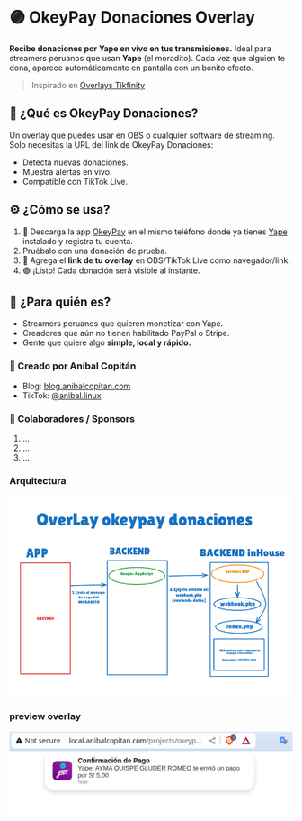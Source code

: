 # 🟣 OkeyPay Donaciones Overlay

**Recibe donaciones por Yape en vivo en tus transmisiones.**
Ideal para streamers peruanos que usan **Yape** (el moradito). Cada vez que alguien te dona, aparece automáticamente en pantalla con un bonito efecto.
> Inspirado en [Overlays Tikfinity](https://tikfinity.zerody.one/#obsoverlays)

## 🚀 ¿Qué es OkeyPay Donaciones?

Un overlay que puedes usar en OBS o cualquier software de streaming.
Solo necesitas la URL del link de OkeyPay Donaciones:

- Detecta nuevas donaciones.
- Muestra alertas en vivo.
- Compatible con TikTok Live.

## ⚙️ ¿Cómo se usa?

1. 📱 Descarga la app [OkeyPay](https://okeypay.anibalcopitan.com) en el mismo teléfono donde ya tienes [Yape](https://www.yape.com.pe/) instalado y registra tu cuenta.
2. Pruébalo con una donación de prueba.
3. 🎥 Agrega el **link de tu overlay** en OBS/TikTok Live como navegador/link.
4. 🟣 ¡Listo! Cada donación será visible al instante.

## 🧠 ¿Para quién es?

- Streamers peruanos que quieren monetizar con Yape.
- Creadores que aún no tienen habilitado PayPal o Stripe.
- Gente que quiere algo **simple, local y rápido.**

### 👤 Creado por Aníbal Copitán

- Blog: [blog.anibalcopitan.com](https://blog.anibalcopitan.com)
- TikTok: [@anibal.linux](https://www.tiktok.com/@anibal.linux)

### 🤝 Colaboradores / Sponsors

1. ...
2. ...
3. ...

### Arquitectura

![Screenshot overlay](./docs/README/Screenshot_20250704_172306.png)



### preview overlay

![Screenshot overlay](./docs/README/Screenshot_20250704_160700.png)


